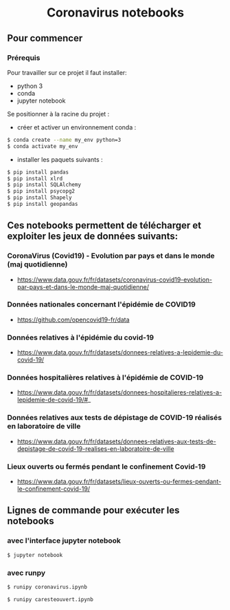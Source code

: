 <h1 align="center">
  Coronavirus notebooks
</h1>

## Pour commencer
### Prérequis

Pour travailler sur ce projet il faut installer:

- python 3
- conda
- jupyter notebook

Se positionner à la racine du projet :
- créer et activer un environnement conda :

```sh
$ conda create --name my_env python=3
$ conda activate my_env
```
- installer les paquets suivants :

```sh
$ pip install pandas
$ pip install xlrd
$ pip install SQLAlchemy
$ pip install psycopg2
$ pip install Shapely
$ pip install geopandas
```
## Ces notebooks permettent de télécharger et exploiter les jeux de données suivants:

### CoronaVirus (Covid19) - Evolution par pays et dans le monde (maj quotidienne)
- https://www.data.gouv.fr/fr/datasets/coronavirus-covid19-evolution-par-pays-et-dans-le-monde-maj-quotidienne/

### Données nationales concernant l'épidémie de COVID19 
- https://github.com/opencovid19-fr/data

### Données relatives à l'épidémie du covid-19 
- https://www.data.gouv.fr/fr/datasets/donnees-relatives-a-lepidemie-du-covid-19/

### Données hospitalières relatives à l'épidémie de COVID-19 
- https://www.data.gouv.fr/fr/datasets/donnees-hospitalieres-relatives-a-lepidemie-de-covid-19/#_

### Données relatives aux tests de dépistage de COVID-19 réalisés en laboratoire de ville
- https://www.data.gouv.fr/fr/datasets/donnees-relatives-aux-tests-de-depistage-de-covid-19-realises-en-laboratoire-de-ville

### Lieux ouverts ou fermés pendant le confinement Covid-19 
- https://www.data.gouv.fr/fr/datasets/lieux-ouverts-ou-fermes-pendant-le-confinement-covid-19/

## Lignes de commande pour exécuter les notebooks
### avec l'interface jupyter notebook
```sh
$ jupyter notebook
```
### avec runpy
```sh
$ runipy coronavirus.ipynb
```
```sh
$ runipy caresteouvert.ipynb
```